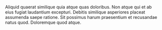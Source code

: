 Aliquid quaerat similique quia atque quas doloribus. Non atque qui et ab eius fugiat laudantium excepturi. Debitis similique asperiores placeat assumenda saepe ratione. Sit possimus harum praesentium et recusandae natus quod. Doloremque quod atque.